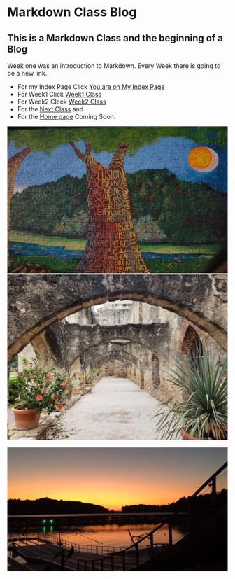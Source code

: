 # Markdown Class Blog
## This is a Markdown Class and the beginning of a Blog

Week one was an introduction to Markdown. Every Week there is going to be a new link.

* For my Index Page Click [You are on My Index Page](./index.md)
* For Week1 Click [Week1 Class](./week1.md)
* For Week2 Cleck [Week2 Class](./week2.md) 
* For the [Next Class](./week3.md) and
* For the [Home page](./home.md) Coming Soon.


<img src="img/inclusion.jpg" width="760">
<img src="img/sat_arc.JPG" width="760">

![](img/lake_lanier.JPG)

